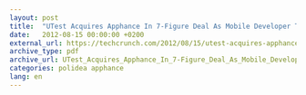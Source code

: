 ```yaml
---
layout: post
title:  "UTest Acquires Apphance In 7-Figure Deal As Mobile Developer Tools Consolidate (TechCrunch)"
date:   2012-08-15 00:00:00 +0200
external_url: https://techcrunch.com/2012/08/15/utest-acquires-apphance-in-7-figure-deal-as-mobile-developer-tools-consolidate/
archive_type: pdf
archive_url: UTest_Acquires_Apphance_In_7-Figure_Deal_As_Mobile_Developer_Tools_Consolidate_TechCrunch.pdf
categories: polidea apphance
lang: en
---
```

